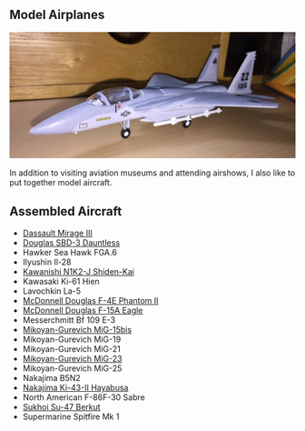 ## Model Airplanes

![F-15](IMG_1360.JPG) 

In addition to visiting aviation museums and attending airshows, I also like to put together model aircraft. 

## Assembled Aircraft

* [Dassault Mirage III](https://williamteav.github.io/personal_website/model_airplanes/mirageiii.html)
* [Douglas SBD-3 Dauntless](https://williamteav.github.io/personal_website/model_airplanes/sbd.html)
* Hawker Sea Hawk FGA.6
* Ilyushin Il-28
* [Kawanishi N1K2-J Shiden-Kai](https://williamteav.github.io/personal_website/model_airplanes/n1k2.html)
* Kawasaki Ki-61 Hien 
* Lavochkin La-5
* [McDonnell Douglas F-4E Phantom II](https://williamteav.github.io/personal_website/model_airplanes/f4.html) 
* [McDonnell Douglas F-15A Eagle](https://williamteav.github.io/personal_website/model_airplanes/f15.html)
* Messerchmitt Bf 109 E-3
* [Mikoyan-Gurevich MiG-15bis](https://williamteav.github.io/personal_website/model_airplanes/mig15.html)
* Mikoyan-Gurevich MiG-19
* Mikoyan-Gurevich MiG-21
* [Mikoyan-Gurevich MiG-23](https://williamteav.github.io/personal_website/model_airplanes/mig23.html)
* Mikoyan-Gurevich MiG-25
* Nakajima B5N2
* [Nakajima Ki-43-II Hayabusa](https://williamteav.github.io/personal_website/model_airplanes/ki43.html)
* North American F-86F-30 Sabre 
* [Sukhoi Su-47 Berkut](https://williamteav.github.io/personal_website/model_airplanes/su47.html)
* Supermarine Spitfire Mk 1
